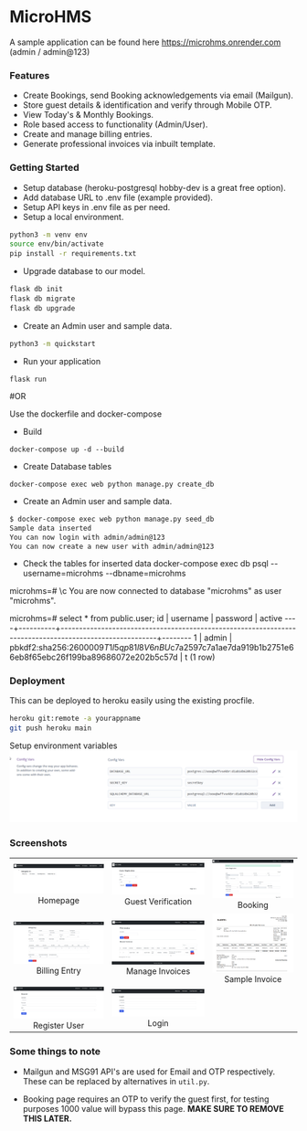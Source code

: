 # MicroHMS

A sample application can be found here https://microhms.onrender.com  (admin / admin@123)

### Features

- Create Bookings, send Booking acknowledgements via email (Mailgun).
- Store guest details & identification and verify through Mobile OTP.
- View Today's & Monthly Bookings.
- Role based access to functionality (Admin/User).
- Create and manage billing entries.
- Generate professional invoices via inbuilt template.

### Getting Started

- Setup database (heroku-postgresql hobby-dev is a great free option).
- Add database URL to .env file (example provided).
- Setup API keys in .env file as per need.
- Setup a local environment.

```bash
python3 -m venv env
source env/bin/activate
pip install -r requirements.txt
```

- Upgrade database to our model.

```bash
flask db init
flask db migrate
flask db upgrade
```

- Create an Admin user and sample data.

```bash
python3 -m quickstart
```

- Run your application

```
flask run
```

#OR 

Use the dockerfile and docker-compose

- Build
```
docker-compose up -d --build         
```

- Create Database tables
```
docker-compose exec web python manage.py create_db
```

- Create an Admin user and sample data.
```
$ docker-compose exec web python manage.py seed_db
Sample data inserted
You can now login with admin/admin@123
You can now create a new user with admin/admin@123

```

- Check the tables for inserted data
docker-compose exec db psql --username=microhms --dbname=microhms

microhms=# \c
You are now connected to database "microhms" as user "microhms".

microhms=# select * from public.user;
 id | username |                                                password                                                | active 
----+----------+--------------------------------------------------------------------------------------------------------+--------
  1 | admin    | pbkdf2:sha256:260000$9T1l5qp81l8V6nBU$c7a2597c7a1ae7da919b1b2751e66eb8f65ebc26f199ba89686072e202b5c57d | t
(1 row)


### Deployment

This can be deployed to heroku easily using the existing procfile.

```bash
heroku git:remote -a yourappname
git push heroku main
```

Setup environment variables
![Config](/screenshots/config_vars.png)

### Screenshots

|                                                                |                                                                               |                                                                   |
| :------------------------------------------------------------: | :---------------------------------------------------------------------------: | :---------------------------------------------------------------: |
|        ![Homepage](/screenshots/homepage.png) Homepage         | ![Guest Verification](/screenshots/guest_verification.png) Guest Verification |      ![Booking](/screenshots/guest_registration.png) Booking      |
| ![Billing Entry](/screenshots/billing_entry.png) Billing Entry |      ![Manage Invoices](/screenshots/print_invoice.png) Manage Invoices       | ![Sample Invoice](/screenshots/sample_invoice.png) Sample Invoice |
| ![Register User](/screenshots/user_register.png) Register User |                  ![Login](/screenshots/user_login.png) Login                  |                                                                   |

### Some things to note

- Mailgun and MSG91 API's are used for Email and OTP respectively. These can be replaced by alternatives in `util.py`.

- Booking page requires an OTP to verify the guest first, for testing purposes 1000 value will bypass this page. **MAKE SURE TO REMOVE THIS LATER.**
